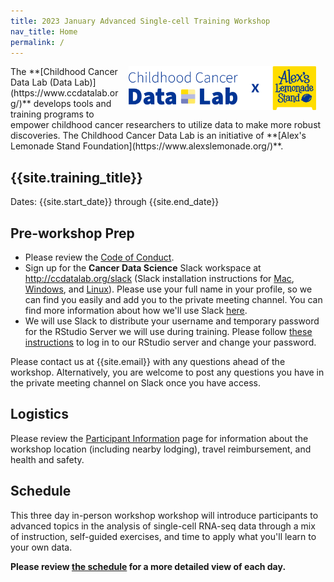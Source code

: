 ```yaml
---
title: 2023 January Advanced Single-cell Training Workshop
nav_title: Home
permalink: /
---
```



<img style = "padding: 0px 15px; float: right;" img src = "workshop/screenshots/CCDL_2021_Logo-x-ALSF_RGB.png" width = "300">
The **[Childhood Cancer Data Lab (Data Lab)](https://www.ccdatalab.org/)** develops tools and training programs to empower childhood cancer researchers to utilize data to make more robust discoveries.
The Childhood Cancer Data Lab is an initiative of **[Alex's Lemonade Stand Foundation](https://www.alexslemonade.org/)**.

## {{site.training_title}}

Dates: {{site.start_date}} through {{site.end_date}}

## Pre-workshop Prep

* Please review the [Code of Conduct](../code-of-conduct.md).
* Sign up for the **Cancer Data Science** Slack workspace at <http://ccdatalab.org/slack> (Slack installation instructions for [Mac](../virtual-setup/mac-instructions.md), [Windows](../virtual-setup/windows-instructions.md), and [Linux](../virtual-setup/linux-instructions.md)). 
Please use your full name in your profile, so we can find you easily and add you to the private meeting channel.
You can find more information about how we'll use Slack [here](../virtual-setup/slack-procedures.md).
* We will use Slack to distribute your username and temporary password for the RStudio Server we will use during training. 
Please follow [these instructions](../virtual-setup/rstudio-login.md) to log in to our RStudio server and change your password.

Please contact us at {{site.email}} with any questions ahead of the workshop.
Alternatively, you are welcome to post any questions you have in the private meeting channel on Slack once you have access.

## Logistics

Please review the [Participant Information](participant_information.md) page for information about the workshop location (including nearby lodging), travel reimbursement, and health and safety.

## Schedule

<!-- Introduce general schedule here -->

This three day in-person workshop workshop will introduce participants to advanced topics in the analysis of single-cell RNA-seq data through a mix of instruction, self-guided exercises, and time to apply what you'll learn to your own data.

**Please review [the schedule](SCHEDULE.md) for a more detailed view of each day.**

